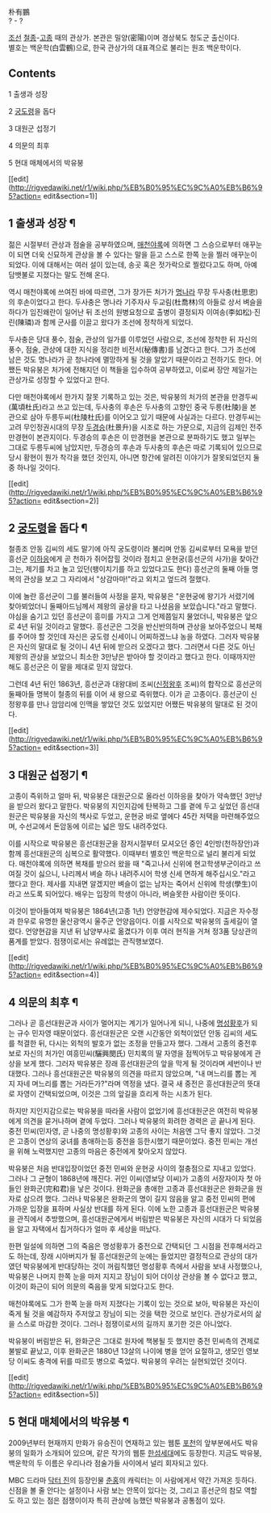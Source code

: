 朴有鵬  
? - ?

[조선](%EC%A1%B0%EC%84%A0.md) [철종](%EC%B2%A0%EC%A2%85.md)-[고종](%EA%B3%A0%EC%A2%85%28%EC%A1%B0%EC%84%A0%29.md) 때의 관상가. 본관은 밀양(密陽)이며 경상북도 청도군 출신이다.  
별호는 백운학(白雲鶴)으로, 한국 관상가의 대표격으로 불리는 원조 백운학이다.

## Contents

    

1 출생과 성장

2 [궁도령](%ED%9D%A5%EC%84%A0%EB%8C%80%EC%9B%90%EA%B5%B0.md)을 돕다

3 대원군 섭정기

4 의문의 최후

5 현대 매체에서의 박유붕

[[edit](http://rigvedawiki.net/r1/wiki.php/%EB%B0%95%EC%9C%A0%EB%B6%95?action=
edit&section=1)]

## 1 출생과 성장 ¶

젊은 시절부터 관상과 점술을 공부하였으며, [매천야록](%EB%A7%A4%EC%B2%9C%EC%95%BC%EB%A1%9D.md)에
의하면 그 스승으로부터 애꾸눈이 되면 더욱 신묘하게 관상을 볼 수 있다는 말을 듣고 스스로 한쪽 눈을 찔러 애꾸눈이 되었다. 이에 대해서는
여러 설이 있는데, 송곳 혹은 젓가락으로 찔렀다고도 하며, 아예 담뱃불로 지졌다는 말도 전해 온다.

  

역시 매천야록에 쓰여진 바에 따르면, 그가 장가든 처가가 [명나라](%EB%AA%85%EB%82%98%EB%9D%BC.md) 무장
두사충(杜思忠)의 후손이었다고 한다. 두사충은 명나라 기주자사 두교림(杜喬林)의 아들로 상서 벼슬을 하다가 임진왜란이 일어난 뒤 조선의
원병요청으로 출병이 결정되자 이여송(李如松)·진린(陳璘)과 함께 군사를 이끌고 왔다가 조선에 정착하게 되었다.

  

두사충은 당대 풍수, 점술, 관상의 일가를 이루었던 사람으로, 조선에 정착한 뒤 자신의 풍수, 점술, 관상에 대한 지식을 정리한
비전서(秘傳書)를 남겼다고 한다. 그가 조선에 남은 것도 명나라가 곧 청나라에 멸망하게 될 것을 알았기 때문이라고 전하기도 한다. 어쨌든
박유붕은 처가에 전해지던 이 책들을 입수하여 공부하였고, 이로써 장안 제일가는 관상가로 성장할 수 있었다고 한다.

  

다만 매천야록에서 한가지 잘못 기록하고 있는 것은, 박유붕의 처가의 본관을 만경두씨(萬頃杜氏)라고 쓰고 있는데, 두사충의 후손은 두사충의
고향인 중국 두릉(杜陵)을 본관으로 삼아 두릉두씨(杜陵杜氏)를 이어오고 있기 때문에 사실과는 다르다. 만경두씨는 고려 무인정권시대의 무장
[두경승](%EB%91%90%EA%B2%BD%EC%8A%B9.md)(杜景升)을 시조로 하는 가문으로, 지금의 김제인 전주 만경현이
본관지이다. 두경승의 후손은 이 만경현을 본관으로 분파하기도 했고 일부는 그대로 두릉두씨에 남았지만, 두경승의 후손과 두사충의 후손은 따로
기록되어 있으므로 당시 황현이 뭔가 착각을 했던 것인지, 아니면 항간에 알려진 이야기가 잘못되었던지 둘 중 하나일 것이다.

[[edit](http://rigvedawiki.net/r1/wiki.php/%EB%B0%95%EC%9C%A0%EB%B6%95?action=
edit&section=2)]

## 2 [궁도령](%ED%9D%A5%EC%84%A0%EB%8C%80%EC%9B%90%EA%B5%B0.md)을 돕다 ¶

철종조 안동 김씨의 세도 말기에 아직 궁도령이라 불리며 안동 김씨로부터 모욕을 받던 흥선군
[이하응](%EC%9D%B4%ED%95%98%EC%9D%91.md)에게 곧 천하가 쥐어잡힐 것이라 점치고 운현궁(흥선군의 사가)을
찾아간 그는, 제기를 차고 놀고 있던(팽이치기를 하고 있었다고도 한다) 흥선군의 둘째 아들 명복의 관상을 보고 그 자리에서 "상감마마!"라고
외치고 엎드려 절했다.

  

이에 놀란 흥선군이 그를 불러들여 사정을 묻자, 박유붕은 "운현궁에 왕기가 서렸기에 찾아뵈었더니 둘째아드님께서 제왕의 골상을 타고 나셨음을
보았습니다."라고 말했다. 야심을 숨기고 있던 흥선군이 흥미를 가지고 그게 언제쯤일지 물었더니, 박유붕은 앞으로 4년 뒤일 것이라고 말했다.
흥선군은 그것을 반신반의하며 관상을 보아주었으니 복채를 주어야 할 것인데 자신은 궁도령 신세이니 어찌하겠느냐 농을 하였다. 그러자 박유붕은
자신의 말대로 될 것이니 4년 뒤에 받으러 오겠다고 했다. 그러면서 다른 것도 아닌 제왕의 관상을 보았으니 최소한 3만냥은 받아야 할
것이라고 했다고 한다. 이때까지만 해도 흥선군은 이 말을 제대로 믿지 않았다.

  

그런데 4년 뒤인 1863년, 흥선군과 대왕대비
조씨([신정왕후](%EC%8B%A0%EC%A0%95%EC%99%95%ED%9B%84.md) 조씨)의 합작으로 흥선군의 둘째아들 명복이
철종의 뒤를 이어 새 왕으로 즉위했다. 이가 곧 고종이다. 흥선군이 신정왕후를 만나 암암리에 인맥을 쌓았던 것도 있었지만 어쨌든 박유붕의
말대로 된 것이다.

[[edit](http://rigvedawiki.net/r1/wiki.php/%EB%B0%95%EC%9C%A0%EB%B6%95?action=
edit&section=3)]

## 3 대원군 섭정기 ¶

고종이 즉위하고 얼마 뒤, 박유붕은 대원군으로 올라선 이하응을 찾아가 약속했던 3만냥을 받으러 왔다고 말한다. 박유붕의 지인지감에 탄복하고
그를 곁에 두고 싶었던 흥선대원군은 박유붕을 자신의 책사로 두었고, 운현궁 바로 옆에다 45칸 저택을 마련해주었으며, 수선교에서 돈암동에
이르는 넓은 땅도 내려주었다.

  

이를 시작으로 박유붕은 흥선대원군을 잠저시절부터 모셔오던 중인 4인방(천하장안)과 함께 흥선대원군의 심복으로 활약했다. 이때부터 별호인
백운학으로 널리 불리게 되었다. 매천야록에 의하면 복채를 받으러 왔을 때 "죽고나서 신위에 현고학생부군이라고 쓰여질 것이 싫으니, 나리께서
벼슬 하나 내려주시어 학생 신세 면하게 해주십시오."라고 했다고 한다. 제사를 지내면 알겠지만 벼슬이 없는 남자는 죽어서 신위에
학생(學生)이라고 쓰도록 되어있다. 배우는 입장의 학생이 아니라, 벼슬못한 사람이란 뜻이다.

  

이것이 받아들여져 박유붕은 1864년(고종 1년) 언양현감에 제수되었다. 지금은 자수정과 한우로 유명한 울산광역시 울주군 언양읍이다. 이를
시작으로 박유붕의 출세길이 열렸다. 언양현감을 지낸 뒤 남양부사로 옮겼다가 이후 여러 현직을 거쳐 정3품 당상관의 품계를 받았다.
점쟁이로서는 유례없는 관직행보였다.

[[edit](http://rigvedawiki.net/r1/wiki.php/%EB%B0%95%EC%9C%A0%EB%B6%95?action=
edit&section=4)]

## 4 의문의 최후 ¶

그러나 곧 흥선대원군과 사이가 멀어지는 계기가 일어나게 되니, 나중에
[명성황후](%EB%AA%85%EC%84%B1%ED%99%A9%ED%9B%84.md)가 되는 규수 민자영 때문이었다. 흥선대원군은 오랜
시간동안 외척이었던 안동 김씨의 세도를 척결한 뒤, 다시는 외척의 발호가 없는 조정을 만들고자 했다. 그래서 고종의 중전후보로 자신의 처가인
여흥민씨(驪興閔氏) 민치록의 딸 자영을 점찍어두고 박유붕에게 관상을 보게 했다. 그러자 박유붕은 장래 흥선대원군의 앞을 막게 될 것이라며
세번이나 반대했다. 그러나 흥선대원군은 박유붕의 의견을 따르지 않았으며, "내 며느리를 뽑는 게지 자네 며느리를 뽑는 거라든가?"라며 역정을
냈다. 결국 새 중전은 흥선대원군의 뜻대로 자영이 간택되었으며, 이것은 그의 앞길을 흐리게 하는 시초가 된다.

  

하지만 지인지감으로는 박유붕을 따라올 사람이 없었기에 흥선대원군은 여전히 박유붕에게 의견을 묻거나하며 곁에 두었다. 그러나 박유붕의 화려한
경력은 곧 끝나게 된다. 중전 민씨(민자영, 곧 나중의 명성황후)와 고종의 사이는 처음엔 그닥 좋지 않았다. 그것은 고종이 연상의 궁녀를
총애하는등 중전을 등한시했기 때문이었다. 중전 민씨는 개선을 위해 노력했지만 고종의 마음은 중전에게 찾아오지 않았다.

  

박유붕은 처음 반대입장이었던 중전 민씨와 운현궁 사이의 절충점으로 지내고 있었다. 그러나 그 균형이 1868년에 깨진다. 귀인 이씨(영보당
이씨)가 고종의 서장자이자 첫 아들인 완화군(完和君)을 낳은 것이다. 완화군을 총애한 고종과 흥선대원군은 완화군을 원자로 삼으려 했다.
그러나 박유붕은 완화군의 명이 길지 않음을 알고 중전 민씨의 편에 가까운 입장을 표하며 사실상 반대를 하게 된다. 이에 노한 고종과
흥선대원군은 박유붕을 관직에서 추방했으며, 흥선대원군에게서 버림받은 박유붕은 자신의 시대가 다 되었음을 알고 자택에서 칩거하다가 얼마 후
세상을 떠났다.

  

한편 일설에 의하면 그의 죽음은 명성황후가 중전으로 간택되던 그 시점을 전후해서라고도 하는데, 장래 시아버지가 될 흥선대원군의 눈에는
들었지만 결정적으로 관상의 대가였던 박유붕에게 반대당하는 것이 꺼림칙했던 명성황후 측에서 사람을 보내 사정했으나, 박유붕은 나머지 한쪽 눈을
마저 지지고 장님이 되어 더이상 관상을 볼 수 없다고 했고, 이것이 화근이 되어 의문의 죽음을 맞게 되었다고도 한다.

  

매천야록에도 그가 한쪽 눈을 마저 지졌다는 기록이 있는 것으로 보아, 박유붕은 자신이 죽게 될 것을 예감하자 주저앉고 장님이 되는 것을 택한
것으로 보인다. 관상가로서의 삶을 스스로 마감한 것이다. 그러나 점쟁이로서의 길까지 포기한 것은 아니었다.

  

박유붕이 버림받은 뒤, 완화군은 그대로 원자에 책봉될 듯 했지만 중전 민씨측의 견제로 불발로 끝났고, 이후 완화군은 1880년 13살의
나이에 병을 얻어 요절하고, 생모인 영보당 이씨도 충격에 뒤를 따르듯 병으로 죽었다. 박유붕의 우려는 실현되었던 것이다.

[[edit](http://rigvedawiki.net/r1/wiki.php/%EB%B0%95%EC%9C%A0%EB%B6%95?action=
edit&section=5)]

## 5 현대 매체에서의 박유붕 ¶

2009년부터 현재까지 만화가 유승진이 연재하고 있는 웹툰 [포천](%ED%8F%AC%EC%B2%9C.md)의 앞부분에서도 박유붕의
일화가 소개되어 있으며, 같은 작가의 웹툰 [한섬세대](%ED%95%9C%EC%84%AC%EC%84%B8%EB%8C%80.md)에도
등장한다. 지금도 박유붕, 백운학의 두 이름은 우리나라 점술가들 사이에서 널리 회자되고 있다.

  

MBC 드라마 [닥터 진](%EB%8B%A5%ED%84%B0%20%EC%A7%84.md)의 등장인물
[춘홍](%EC%B6%98%ED%99%8D.md)의 캐릭터는 이 사람에게서 약간 가져온 듯하다. 신점을 볼 줄 안다는 설정이나 사람
보는 안목이 있다는 것, 그리고 흥선군의 참모 역할도 하고 있는 점은 점쟁이이자 특히 관상에 능했던 박유붕과 공통점이 있다.

